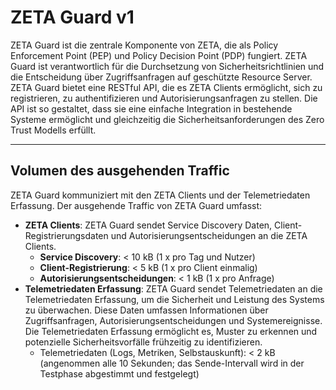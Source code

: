 # ZETA Guard v1

ZETA Guard ist die zentrale Komponente von ZETA, die als Policy Enforcement Point (PEP) und Policy Decision Point (PDP) fungiert. ZETA Guard ist verantwortlich für die Durchsetzung von Sicherheitsrichtlinien und die Entscheidung über Zugriffsanfragen auf geschützte Resource Server.
ZETA Guard bietet eine RESTful API, die es ZETA Clients ermöglicht, sich zu registrieren, zu authentifizieren und Autorisierungsanfragen zu stellen. Die API ist so gestaltet, dass sie eine einfache Integration in bestehende Systeme ermöglicht und gleichzeitig die Sicherheitsanforderungen des Zero Trust Modells erfüllt.

---

## Volumen des ausgehenden Traffic

ZETA Guard kommuniziert mit den ZETA Clients und der Telemetriedaten Erfassung. Der ausgehende Traffic von ZETA Guard umfasst:

- **ZETA Clients**: ZETA Guard sendet Service Discovery Daten, Client-Registrierungsdaten und Autorisierungsentscheidungen an die ZETA Clients.
  - **Service Discovery**: < 10 kB (1 x pro Tag und Nutzer)
  - **Client-Registrierung**: < 5 kB  (1 x pro Client einmalig)
  - **Autorisierungsentscheidungen**: < 1 kB (1 x pro Anfrage)
- **Telemetriedaten Erfassung**: ZETA Guard sendet Telemetriedaten an die Telemetriedaten Erfassung, um die Sicherheit und Leistung des Systems zu überwachen. Diese Daten umfassen Informationen über Zugriffsanfragen, Autorisierungsentscheidungen und Systemereignisse. Die Telemetriedaten Erfassung ermöglicht es, Muster zu erkennen und potenzielle Sicherheitsvorfälle frühzeitig zu identifizieren.
  - Telemetriedaten (Logs, Metriken, Selbstauskunft): < 2 kB (angenommen alle 10 Sekunden; das Sende-Intervall wird in der Testphase abgestimmt und festgelegt)
